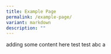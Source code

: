 ```yaml
---
title: Example Page
permalink: /example-page/
variant: markdown
description: ""
---
```

adding some content here test test abc a
